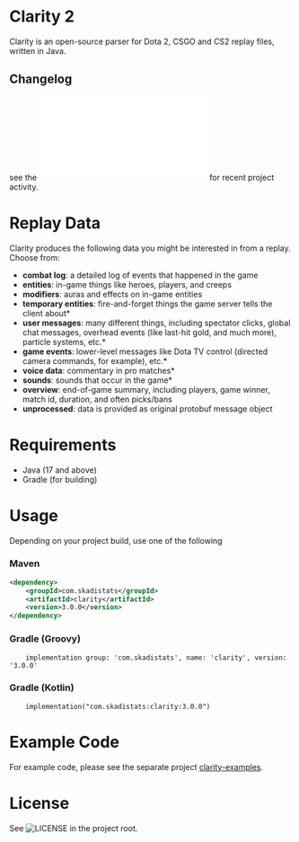 # Clarity 2

Clarity is an open-source parser for Dota 2, CSGO and CS2 replay files, written in Java.

## Changelog
see the ![Changelog](/CHANGELOG.md) for recent project activity.

# Replay Data

Clarity produces the following data you might be interested in from a replay. Choose from:

* **combat log**: a detailed log of events that happened in the game
* **entities**: in-game things like heroes, players, and creeps
* **modifiers**: auras and effects on in-game entities
* **temporary entities**: fire-and-forget things the game server tells the client about*
* **user messages**: many different things, including spectator clicks, global chat messages, overhead events (like last-hit gold, and much more), particle systems, etc.*
* **game events**: lower-level messages like Dota TV control (directed camera commands, for example), etc.*
* **voice data**: commentary in pro matches*
* **sounds**: sounds that occur in the game*
* **overview**: end-of-game summary, including players, game winner, match id, duration, and often picks/bans
* **unprocessed**: data is provided as original protobuf message object

# Requirements

* Java (17 and above)
* Gradle (for building)

# Usage

Depending on your project build, use one of the following

### Maven
```XML
<dependency>
	<groupId>com.skadistats</groupId>
	<artifactId>clarity</artifactId>
	<version>3.0.0</version>
</dependency>
```

### Gradle (Groovy)
```
    implementation group: 'com.skadistats', name: 'clarity', version: '3.0.0'
```

### Gradle (Kotlin)
```
    implementation("com.skadistats:clarity:3.0.0")
```

# Example Code

For example code, please see the separate project [clarity-examples](https://github.com/skadistats/clarity-examples).

# License

See ![LICENSE](/LICENSE) in the project root.

